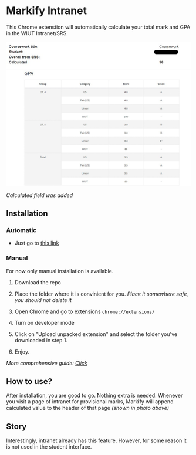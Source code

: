 # Markify Intranet

This Chrome extenstion will automatically calculate your total mark and GPA in the WIUT Intranet/SRS.

<img src='./images/only used in readme_screenshot.jpg' alt='img'>
<img src='./images/srs.png' alt='img srs gpa' width="600">

*Calculated field was added*

## Installation
### Automatic
- Just go to [this link](https://chromewebstore.google.com/detail/markify-intranet/oecblebimehddgocfkanackbenlifkjh?hl=ru)

### Manual
For now only manual installation is available.

1. Download the repo
2. Place the folder where it is convinient for you.
  *Place it somewhere safe, you should not delete it*

3. Open Chrome and go to extensions `chrome://extensions/`
4. Turn on developer mode
5. Click on "Upload unpacked extension" and select the folder you've downloaded in step 1.
6. Enjoy.

*More comprehensive guide: [Click](https://developer.chrome.com/docs/extensions/get-started/tutorial/hello-world?hl=ru#load-unpacked)*


## How to use?
After installation, you are good to go. Nothing extra is needed.
Whenever you visit a page of intranet for provisional marks, Markify will append
calculated value to the header of that page *(shown in photo above)*

## Story
Interestingly, intranet already has this feature.
However, for some reason it is not used in the student interface.